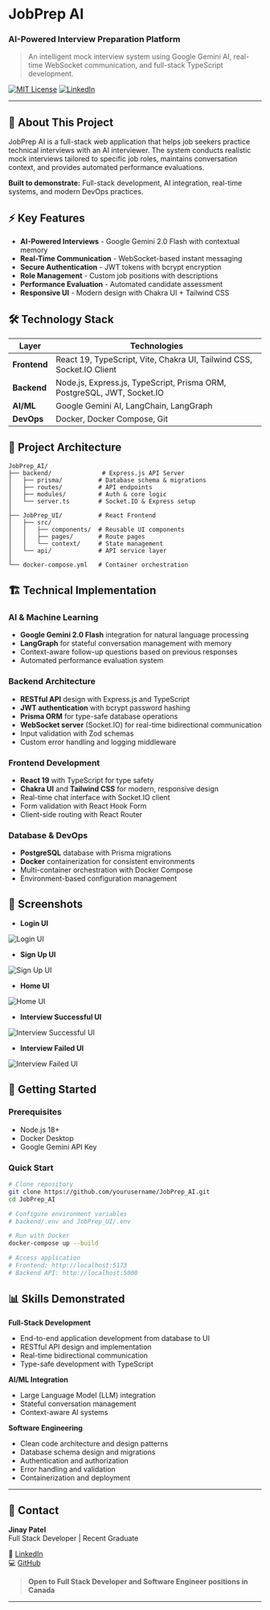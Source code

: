 # JobPrep AI
### AI-Powered Interview Preparation Platform

> An intelligent mock interview system using Google Gemini AI, real-time WebSocket communication, and full-stack TypeScript development.

[![MIT License](https://img.shields.io/badge/License-MIT-green.svg)](LICENSE)
[![LinkedIn](https://img.shields.io/badge/LinkedIn-Connect-blue)](https://www.linkedin.com/in/jinaypatel1634/)

---

## 💼 About This Project

JobPrep AI is a full-stack web application that helps job seekers practice technical interviews with an AI interviewer. The system conducts realistic mock interviews tailored to specific job roles, maintains conversation context, and provides automated performance evaluations.

**Built to demonstrate:** Full-stack development, AI integration, real-time systems, and modern DevOps practices.

## ⚡ Key Features

- **AI-Powered Interviews** - Google Gemini 2.0 Flash with contextual memory
- **Real-Time Communication** - WebSocket-based instant messaging
- **Secure Authentication** - JWT tokens with bcrypt encryption
- **Role Management** - Custom job positions with descriptions
- **Performance Evaluation** - Automated candidate assessment
- **Responsive UI** - Modern design with Chakra UI + Tailwind CSS

## 🛠️ Technology Stack

| Layer | Technologies |
|-------|-------------|
| **Frontend** | React 19, TypeScript, Vite, Chakra UI, Tailwind CSS, Socket.IO Client |
| **Backend** | Node.js, Express.js, TypeScript, Prisma ORM, PostgreSQL, JWT, Socket.IO |
| **AI/ML** | Google Gemini AI, LangChain, LangGraph |
| **DevOps** | Docker, Docker Compose, Git |

## 📁 Project Architecture

```
JobPrep_AI/
├── backend/              # Express.js API Server
│   ├── prisma/          # Database schema & migrations
│   ├── routes/          # API endpoints
│   ├── modules/         # Auth & core logic
│   └── server.ts        # Socket.IO & Express setup
│
├── JobPrep_UI/          # React Frontend
│   ├── src/
│   │   ├── components/  # Reusable UI components
│   │   ├── pages/       # Route pages
│   │   └── context/     # State management
│   └── api/             # API service layer
│
└── docker-compose.yml   # Container orchestration
```

## 🏗️ Technical Implementation

### AI & Machine Learning
- **Google Gemini 2.0 Flash** integration for natural language processing
- **LangGraph** for stateful conversation management with memory
- Context-aware follow-up questions based on previous responses
- Automated performance evaluation system

### Backend Architecture
- **RESTful API** design with Express.js and TypeScript
- **JWT authentication** with bcrypt password hashing
- **Prisma ORM** for type-safe database operations
- **WebSocket server** (Socket.IO) for real-time bidirectional communication
- Input validation with Zod schemas
- Custom error handling and logging middleware

### Frontend Development
- **React 19** with TypeScript for type safety
- **Chakra UI** and **Tailwind CSS** for modern, responsive design
- Real-time chat interface with Socket.IO client
- Form validation with React Hook Form
- Client-side routing with React Router

### Database & DevOps
- **PostgreSQL** database with Prisma migrations
- **Docker** containerization for consistent environments
- Multi-container orchestration with Docker Compose
- Environment-based configuration management

## 📸 Screenshots

- **Login UI**

![Login UI](images/ss1.png)

- **Sign Up UI**

![Sign Up UI](images/ss2.png)

- **Home UI**

![Home UI](images/ss3.png)

- **Interview Successful UI**

![Interview Successful UI](images/ss4.png)

- **Interview Failed UI**

![Interview Failed UI](images/ss5.png)

## 🚀 Getting Started

### Prerequisites
- Node.js 18+
- Docker Desktop
- Google Gemini API Key

### Quick Start
```bash
# Clone repository
git clone https://github.com/yourusername/JobPrep_AI.git
cd JobPrep_AI

# Configure environment variables
# backend/.env and JobPrep_UI/.env

# Run with Docker
docker-compose up --build

# Access application
# Frontend: http://localhost:5173
# Backend API: http://localhost:5000
```


## 📊 Skills Demonstrated

**Full-Stack Development**
- End-to-end application development from database to UI
- RESTful API design and implementation
- Real-time bidirectional communication
- Type-safe development with TypeScript

**AI/ML Integration**
- Large Language Model (LLM) integration
- Stateful conversation management
- Context-aware AI systems

**Software Engineering**
- Clean code architecture and design patterns
- Database schema design and migrations
- Authentication and authorization
- Error handling and validation
- Containerization and deployment

---

## 👤 Contact

**Jinay Patel**  
Full Stack Developer | Recent Graduate

💼 [LinkedIn](https://www.linkedin.com/in/jinaypatel1634/)  
💻 [GitHub](https://github.com/Jinay1634)  

> **Open to Full Stack Developer and Software Engineer positions in Canada**

---


